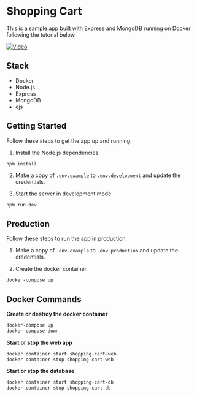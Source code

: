 # Shopping Cart

This is a sample app built with Express and MongoDB running on Docker following the tutorial below.

[![Video](https://i.ytimg.com/vi/Kyx2PsuwomE/mqdefault.jpg)](https://www.youtube.com/watch?v=Kyx2PsuwomE)

## Stack

- Docker
- Node.js
- Express
- MongoDB
- ejs

## Getting Started

Follow these steps to get the app up and running.

1. Install the Node.js dependencies.

```
npm install
```

2. Make a copy of `.env.example` to `.env.development` and update the credentials.

3. Start the server in development mode.

```sh
npm run dev
```

## Production

Follow these steps to run the app in production.

1. Make a copy of `.env.example` to `.env.production` and update the credentials.

2. Create the docker container.

```sh
docker-compose up
```

## Docker Commands

**Create or destroy the docker container**

```sh
docker-compose up
docker-compose down
```

**Start or stop the web app**

```sh
docker container start shopping-cart-web
docker container stop shopping-cart-web
```

**Start or stop the database**

```sh
docker container start shopping-cart-db
docker container stop shopping-cart-db
```
